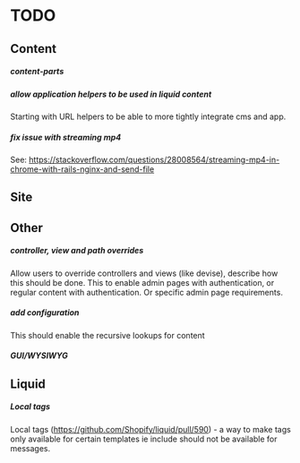# TODO

## Content

##### content-parts

##### allow application helpers to be used in liquid content

Starting with URL helpers to be able to more tightly integrate cms and app.

##### fix issue with streaming mp4
See: https://stackoverflow.com/questions/28008564/streaming-mp4-in-chrome-with-rails-nginx-and-send-file

## Site

## Other

##### controller, view and path overrides

Allow users to override controllers and views (like devise), describe how this should be done.
This to enable admin pages with authentication, or regular content with authentication.
Or specific admin page requirements.

##### add configuration

This should enable the recursive lookups for content

##### GUI/WYSIWYG

## Liquid

##### Local tags
Local tags (https://github.com/Shopify/liquid/pull/590) - a way to make tags only available for certain templates
ie include should not be available for messages.
